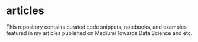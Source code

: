 # articles
This repository contains curated code snippets, notebooks, and examples featured in my articles published on Medium/Towards Data Science and etc.
